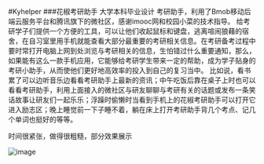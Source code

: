 #Kyhelper
###花椒考研助手
大学本科毕业设计
考研助手，利用了Bmob移动后端云服务平台和腾讯旗下的微社区，感谢imooc网和校园小菜的技术指导。       给考研学子们提供一个方便的工具，可以让他们收起鼠标和键盘，逃离喧闹狼藉的宿舍，在自习室里用手机就能查看大部分最重要的考研相关信息。在考研备考过程中要时常打开电脑上网到处浏览与考研相关的信息，生怕错过什么重要通知，那么，如果能有这么一款手机应用，它能够给考研学生带来一定的帮助，成为学子贴身的考研小助手，从而使他们更好地高效率的投入到自己的复习当中。       比如说，看书累了可以边听音乐边看看考研助手上最新的资讯；中午吃饭后靠在桌子上时也可以看看考研助手，利用上面接入的微社区与研友聊聊与考研有关的话题或发布一条笑话故事让研友们一起乐乐；浮躁时偷懒时当看到手机上的花椒考研助手可以打开它进入励志区；晚上睡觉前一下子睡不着，躺在床上打开考研助手背几个考点、记几个单词也挺好的等等。

时间很紧张，做得很粗糙，部分效果展示

![image](http://ww2.sinaimg.cn/mw690/a53846c3gw1et1l6pdhvmg20a40hge84.gif)

